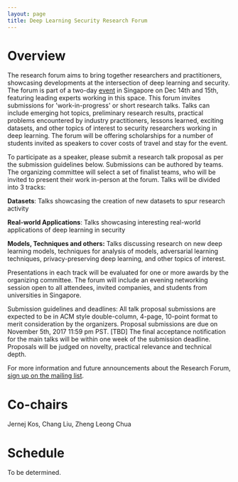 ```yaml
---
layout: page
title: Deep Learning Security Research Forum
---
```


# Overview

The research forum aims to bring together researchers and
practitioners, showcasing developments at the intersection of
deep learning and security. The forum is part of a two-day
[event](https://deep-learning-security.github.io/) in
Singapore on Dec 14th and 15th, featuring leading experts
working in this space. This forum invites submissions for
'work-in-progress' or short research talks.  Talks can include
emerging hot topics, preliminary research results, practical
problems encountered by industry practitioners, lessons
learned, exciting datasets, and other topics of interest to
security researchers working in deep learning. The forum
will be offering scholarships for a number of students
invited as speakers to cover costs of travel and stay for
the event. 

To participate as a speaker, please submit a research talk
proposal as per the submission guidelines below. Submissions
can be authored by teams. The organizing committee will
select a set of finalist teams, who will be invited to
present their work in-person at the forum. Talks will be
divided into 3 tracks:

**Datasets**: Talks showcasing the creation of new datasets
to spur research activity

**Real-world Applications**: Talks showcasing interesting
real-world applications of deep learning in security

**Models, Techniques and others:** Talks discussing research
on new deep learning models, techniques for analysis of
models, adversarial learning techniques, privacy-preserving
deep learning, and other topics of interest. 

Presentations in each track will be evaluated for one or more
awards by the organizing committee. The forum will include an
evening networking session open to all attendees, invited
companies, and students from universities in Singapore. 

Submission guidelines and deadlines: All talk proposal
submissions are expected to be in ACM style double-column,
4-page, 10-point format to merit consideration by the organizers.
Proposal submissions are due on November 5th, 2017 11:59 pm PST.
[TBD]
The final acceptance notification for the main talks will be
within one week of the submission deadline. Proposals will be
judged on novelty, practical relevance and technical depth.

For more information and future announcements about the
Research Forum, [sign up on the mailing list](https://groups.google.com/d/forum/deep-learning-security-research-forum).

# Co-chairs

Jernej Kos, Chang Liu, Zheng Leong Chua

# Schedule

To be determined.

